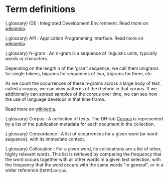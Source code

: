 # Term definitions

{.glossary}
IDE
: Integrated Development Environment. Read more on [wikipedia](https://en.wikipedia.org/wiki/Integrated_development_environment).

{.glossary}
API
: Application Programming Interface. Read more on [wikipedia](https://en.wikipedia.org/wiki/API).

{.glossary}
N-gram
: An n-gram is a sequence of linguistic units, typically words or characters.

  Depending on the length n of the 'gram' sequence, we call them unigrams for single tokens, bigrams
  for sequences of two, trigrams for three, etc.

  As we count the occurrences of these n-grams across a large body of text, called a corpus,
  we can view patterns of the rhetoric in that corpus. If we additionally can spread samples of the corpus
  over time, we can see how the use of language develops in that time frame.

   Read more on [wikipedia](https://en.wikipedia.org/wiki/ngrams).

{.glossary}
Corpus
: A collection of texts. The DH-lab [Corpus](#text.corpus.Corpus) is represented by a list of the publication metadata for each document in the collection.

{.glossary}
Concordance
: A list of occurrences for a given word (or word sequence), with its immediate context.

{.glossary}
Collocation
: For a given word, its collocations are a list of other, highly relevant words. This list is retrieved by comparing the frequency that the word occurs together with all other words in a given text selection, with the frequency that the word occurs with the same words "in general", or in a wider reference {term}`corpus`.

